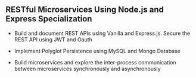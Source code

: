 ## RESTful Microservices Using Node.js and Express Specialization

- Build and document REST APIs using Vanilla and Express.js. Secure the REST API using JWT and Oauth

- Implement Polyglot Persistence using MySQL and Mongo Database

* Build microservices and explore the inter-process communication between microservices synchronously and asynchronously
